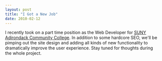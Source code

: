 ```yaml
---
layout: post
title: "I Got a New Job"
date: 2010-02-12
---
```


<p>I recently took on a part time position as the Web Developer for <a href="http://www.sunyacc.edu" target="_blank">SUNY Adirondack Community College</a>. In addition to some hardcore SEO, we'll be pimping out the site design and adding all kinds of new functionality to dramatically improve the user experience. Stay tuned for thoughts during the whole project.</p>
